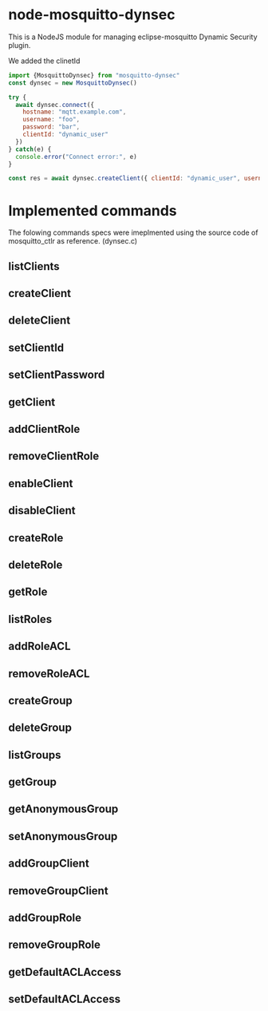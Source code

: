 
# node-mosquitto-dynsec

This is a NodeJS module for managing eclipse-mosquitto Dynamic Security plugin.

We added the clinetId

```js
import {MosquittoDynsec} from "mosquitto-dynsec"
const dynsec = new MosquittoDynsec()

try {
  await dynsec.connect({
    hostname: "mqtt.example.com",
    username: "foo",
    password: "bar",
    clientId: "dynamic_user"
  })
} catch(e) {
  console.error("Connect error:", e)
}

const res = await dynsec.createClient({ clientId: "dynamic_user", username: "user1", password: "pass" })
```



# Implemented commands

The folowing commands specs were imeplmented using the source code of mosquitto_ctlr as reference. (dynsec.c)

## listClients
## createClient
## deleteClient
## setClientId
## setClientPassword
## getClient
## addClientRole
## removeClientRole
## enableClient
## disableClient

## createRole
## deleteRole
## getRole
## listRoles
## addRoleACL
## removeRoleACL

## createGroup
## deleteGroup
## listGroups
## getGroup
## getAnonymousGroup
## setAnonymousGroup
## addGroupClient
## removeGroupClient
## addGroupRole
## removeGroupRole

## getDefaultACLAccess
## setDefaultACLAccess


